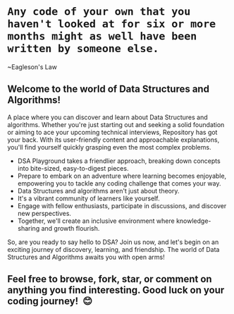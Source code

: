 
# `Any code of your own that you haven't looked at for six or more months might as well have been written by someone else.`
~Eagleson's Law

## Welcome to the world of Data Structures and Algorithms!
A place where you can discover and learn about Data Structures and algorithms. Whether you're just starting out and seeking a solid foundation or aiming to ace your upcoming technical interviews, Repository has got your back. With its user-friendly content and approachable explanations, you'll find yourself quickly grasping even the most complex problems.

- DSA Playground takes a friendlier approach, breaking down concepts into bite-sized, easy-to-digest pieces.
- Prepare to embark on an adventure where learning becomes enjoyable, empowering you to tackle any coding challenge that comes your way.
- Data Structures and algorithms aren't just about theory.
- It's a vibrant community of learners like yourself.
- Engage with fellow enthusiasts, participate in discussions, and discover new perspectives.
- Together, we'll create an inclusive environment where knowledge-sharing and growth flourish.

So, are you ready to say hello to DSA? Join us now, and let's begin on an exciting journey of discovery, learning, and friendship. The world of Data Structures and Algorithms awaits you with open arms!

## Feel free to browse, fork, star, or comment on anything you find interesting. Good luck on your coding journey!  😊 